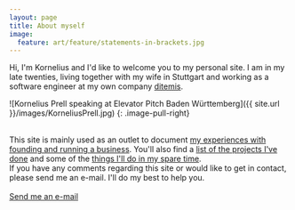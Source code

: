 ```yaml
---
layout: page
title: About myself
image:
  feature: art/feature/statements-in-brackets.jpg
---
```


Hi, I'm Kornelius and I'd like to welcome you to my personal site. I am in my late twenties, living together with my wife in Stuttgart and working as a software engineer at my own company <a href="../projects/#ditemis-2014">ditemis</a>.

![Kornelius Prell speaking at Elevator Pitch Baden Württemberg]({{ site.url }}/images/KorneliusPrell.jpg)
{: .image-pull-right}

<br/>
This site is mainly used as an outlet to document <a href="../posts">my experiences with founding and running a business</a>. You'll also find a <a href="../projects">list of the projects I've done</a> and some of the <a href="../code-art">things I'll do in my spare time</a>.

<br/>
If you have any comments regarding this site or would like to get in contact, please send me an e-mail. I'll do my best to help you.
<br/>
<br/>
<a href="mailto:mail@korneliusprell.com" class="btn">Send me an e-mail</a>
